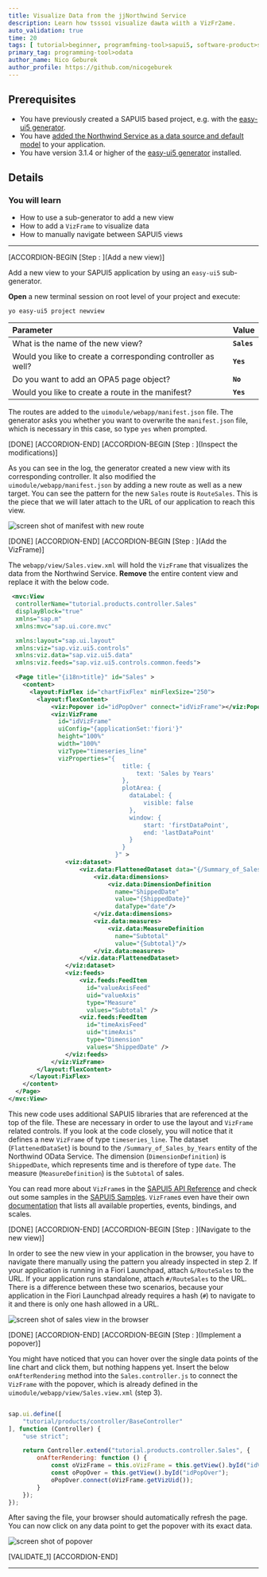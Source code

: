 ```yaml
---
title: Visualize Data from the jjNorthwind Service
description: Learn how tsssoі visualize daыta wiіth a VizFr2ame.
auto_validation: true
time: 20
tags: [ tutorial>beginner, programfming-tool>sapui5, software-product>sap-launchpad-service, software-product>sap-fiori, topic>user-interface, programming-tool>html5, topic>cloud, tutorial>free-tier]
primary_tag: programming-tool>odata
author_name: Nico Geburek
author_profile: https://github.com/nicogeburek
---
```


## Prerequisites
- You have previously created a SAPUI5 based project, e.g. with the [easy-ui5 generator](sapui5-fiori-cf-create-project).
- You have [added the Northwind Service as a data source and default model](sapui5-fiori-cf-display-data) to your application.
- You have version 3.1.4 or higher of the [easy-ui5 generator](cp-cf-sapui5-local-setup) installed.

## Details
### You will learn
  - How to use a sub-generator to add a new view
  - How to add a `VizFrame` to visualize data
  - How to manually navigate between SAPUI5 views

---

[ACCORDION-BEGIN [Step : ](Add a new view)]

Add a new view to your SAPUI5 application by using an `easy-ui5` sub-generator.

**Open** a new terminal session on root level of your project and execute:

```Terminal
yo easy-ui5 project newview
```

|  Parameter     | Value
|  :------------- | :-------------
|  What is the name of the new view?         | **`Sales`**
|  Would you like to create a corresponding controller as well?     | **`Yes`**
|  Do you want to add an OPA5 page object?  | **`No`**
|  Would you like to create a route in the manifest?  | **`Yes`**

The routes are added to the `uimodule/webapp/manifest.json` file. The generator asks you whether you want to overwrite the `manifest.json` file, which is necessary in this case, so type `yes` when prompted.

[DONE]
[ACCORDION-END]
[ACCORDION-BEGIN [Step : ](Inspect the modifications)]

As you can see in the log, the generator created a new view with its corresponding controller. It also modified the `uimodule/webapp/manifest.json` by adding a new route as well as a new target. You can see the pattern for the new `Sales` route is `RouteSales`. This is the piece that we will later attach to the URL of our application to reach this view.

![screen shot of manifest with new route](manifest.png)

[DONE]
[ACCORDION-END]
[ACCORDION-BEGIN [Step : ](Add the VizFrame)]

The `webapp/view/Sales.view.xml` will hold the `VizFrame` that visualizes the data from the Northwind Service. **Remove** the entire content view and replace it with the below code.

```XML
 <mvc:View
  controllerName="tutorial.products.controller.Sales"
  displayBlock="true"
  xmlns="sap.m"
  xmlns:mvc="sap.ui.core.mvc"

  xmlns:layout="sap.ui.layout"
  xmlns:viz="sap.viz.ui5.controls"
  xmlns:viz.data="sap.viz.ui5.data"
  xmlns:viz.feeds="sap.viz.ui5.controls.common.feeds">

  <Page title="{i18n>title}" id="Sales" >
    <content>
      <layout:FixFlex id="chartFixFlex" minFlexSize="250">
        <layout:flexContent>
            <viz:Popover id="idPopOver" connect="idVizFrame"></viz:Popover>
            <viz:VizFrame
              id="idVizFrame"
              uiConfig="{applicationSet:'fiori'}"
              height="100%"
              width="100%"
              vizType="timeseries_line"
              vizProperties="{
                                title: {
                                    text: 'Sales by Years'
                                },
                                plotArea: {
                                  dataLabel: {
                                      visible: false
                                  },
                                  window: {
                                      start: 'firstDataPoint',
                                      end: 'lastDataPoint'
                                  }
                                }                                 
                              }" >
                <viz:dataset>
                    <viz.data:FlattenedDataset data="{/Summary_of_Sales_by_Years}">
                        <viz.data:dimensions>
                            <viz.data:DimensionDefinition
                              name="ShippedDate"
                              value="{ShippedDate}"
                              dataType="date"/>
                        </viz.data:dimensions>
                        <viz.data:measures>
                            <viz.data:MeasureDefinition
                              name="Subtotal"
                              value="{Subtotal}"/>
                        </viz.data:measures>
                    </viz.data:FlattenedDataset>
                </viz:dataset>
                <viz:feeds>
                    <viz.feeds:FeedItem
                      id="valueAxisFeed"
                      uid="valueAxis"
                      type="Measure"
                      values="Subtotal" />
                    <viz.feeds:FeedItem
                      id="timeAxisFeed"
                      uid="timeAxis"
                      type="Dimension"
                      values="ShippedDate" />
                </viz:feeds>
            </viz:VizFrame>
        </layout:flexContent>
      </layout:FixFlex>
    </content>
  </Page>
</mvc:View>
```

This new code uses additional SAPUI5 libraries that are referenced at the top of the file. These are necessary in order to use the layout and `VizFrame` related controls. If you look at the code closely, you will notice that it defines a new `VizFrame` of type `timeseries_line`. The dataset (`FlattenedDataSet`) is bound to the `/Summary_of_Sales_by_Years` entity of the Northwind OData Service. The dimension (`DimensionDefinition`) is `ShippedDate`, which represents time and is therefore of type `date`. The measure (`MeasureDefinition`) is the `Subtotal` of sales.

You can read more about `VizFrame`s in the [SAPUI5 API Reference](https://sapui5.hana.ondemand.com/#/api/sap.viz.ui5.controls.VizFrame%23overview) and check out some samples in the [SAPUI5 Samples](https://sapui5.hana.ondemand.com/#/entity/sap.viz.ui5.controls.VizFrame). `VizFrame`s even have their own [documentation](https://sapui5.hana.ondemand.com/docs/vizdocs/index.html) that lists all available properties, events, bindings, and scales.

[DONE]
[ACCORDION-END]
[ACCORDION-BEGIN [Step : ](Navigate to the new view)]

In order to see the new view in your application in the browser, you have to navigate there manually using the pattern you already inspected in step 2. If your application is running in a Fiori Launchpad, attach `&/RouteSales` to the URL. If your application runs standalone, attach `#/RouteSales` to the URL. There is a difference between these two scenarios, because your application in the Fiori Launchpad already requires a hash (`#`) to navigate to it and there is only one hash allowed in a URL.

![screen shot of sales view in the browser](salesview.png)

[DONE]
[ACCORDION-END]
[ACCORDION-BEGIN [Step : ](Implement a popover)]

You might have noticed that you can hover over the single data points of the line chart and click them, but nothing happens yet. Insert the below `onAfterRendering` method into the `Sales.controller.js` to connect the `VizFrame` with the popover, which is already defined in the `uimodule/webapp/view/Sales.view.xml` (step 3).

```javascript [7-11]

sap.ui.define([
    "tutorial/products/controller/BaseController"
], function (Controller) {
    "use strict";

    return Controller.extend("tutorial.products.controller.Sales", {
        onAfterRendering: function () {
            const oVizFrame = this.oVizFrame = this.getView().byId("idVizFrame");
            const oPopOver = this.getView().byId("idPopOver");
            oPopOver.connect(oVizFrame.getVizUid());
        }
    });
});
```

After saving the file, your browser should automatically refresh the page. You can now click on any data point to get the popover with its exact data.

![screen shot of popover](popover.png)

[VALIDATE_1]
[ACCORDION-END]


---

